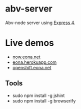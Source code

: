 # abv-server
Abv-node server using [Express 4](http://expressjs.com/).

# Live demos
* [now.eona.net](https://now.eona.net/)
* [eona.herokuapp.com](https://eona.herokuapp.com/)
* [openshift.eona.net](http://openshift.eona.net/)

## Tools
* sudo npm install -g jshint
* sudo npm install -g browserify
